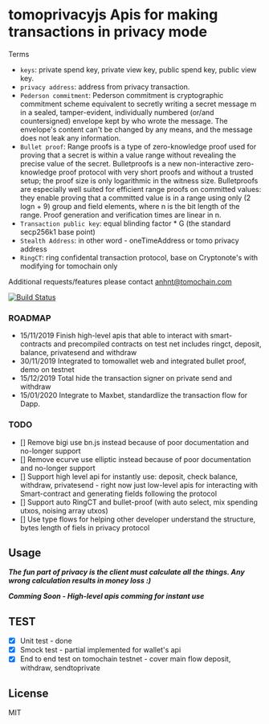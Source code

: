 tomoprivacyjs
Apis for making transactions in privacy mode
=======
Terms
- `keys`: private spend key, private view key, public spend key, public view key.
- `privacy address`: address from privacy transaction. 
- `Pederson commitment`: Pederson commitment is cryptographic commitment scheme equivalent to secretly writing a secret message m in a sealed, tamper-evident, individually numbered (or/and countersigned) envelope kept by who wrote the message. The envelope's content can't be changed by any means, and the message does not leak any information.
- `Bullet proof`: Range proofs is a type of zero-knowledge proof used for proving that a secret is within a value range without revealing the precise value of the secret. Bulletproofs is a new non-interactive zero-knowledge proof protocol with very short proofs and without a trusted setup; the proof size is only logarithmic in the witness size. Bulletproofs are especially well suited for efficient range proofs on committed values: they enable proving that a committed value is in a range using only (2 logn + 9) group and field elements, where n is the bit length of the range. Proof generation and verification times are linear in n.
- `Transaction public key`: equal blinding factor * G (the standard secp256k1 base point)
- `Stealth Address`: in other word - oneTimeAddress or tomo privacy address
- `RingCT`: ring confidental transaction protocol, base on Cryptonote's with modifying for tomochain only

Additional requests/features please contact anhnt@tomochain.com

[![Build Status](https://travis-ci.org/tomochain/privacyjs.svg?branch=master)](https://travis-ci.org/tomochain/privacyjs)
### ROADMAP
- 15/11/2019 Finish high-level apis that able to interact with smart-contracts and precompiled contracts on test net includes ringct, deposit, balance, privatesend and withdraw
- 30/11/2019 Integrated to tomowallet web and integrated bullet proof, demo on testnet
- 15/12/2019 Total hide the transaction signer on private send and withdraw
- 15/01/2020 Integrate to Maxbet, standardlize the transaction flow for Dapp.

### TODO
- [] Remove bigi use bn.js instead because of poor documentation and no-longer support
- [] Remove ecurve use elliptic instead because of poor documentation and no-longer support
- [] Support high level api for instantly use: deposit, check balance, withdraw, privatesend - right now just low-level apis for interacting with Smart-contract and generating fields following  the protocol
- [] Support auto RingCT and bullet-proof (with auto select, mix spending utxos, noising array utxos)
- [] Use type flows for helping other developer understand the structure, bytes length of fiels in privacy protocol

Usage
-----

***The fun part of privacy is the client must calculate all the things. Any wrong calculation results in money loss :)***

***Comming Soon - High-level apis comming for instant use***

TEST
---
- [x] Unit test - done
- [x] Smock test - partial implemented for wallet's api
- [x] End to end test on tomochain testnet - cover main flow deposit, withdraw, sendtoprivate

License
-------

MIT
